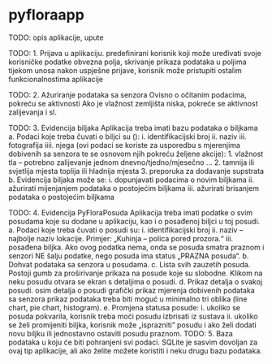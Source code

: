 # pyfloraapp
TODO: opis aplikacije, upute

TODO:    1. Prijava u aplikaciju.
            predefinirani korisnik koji može uređivati svoje korisničke podatke
            obvezna polja, skrivanje prikaza podataka u poljima tijekom unosa
            nakon uspješne prijave, korisnik može pristupiti ostalim funkcionalnostima aplikacije

TODO:    2. Ažuriranje podataka sa senzora
            Ovisno o očitanim podacima, pokreću se aktivnosti
            Ako je vlažnost zemljišta niska, pokreće se aktivnost zalijevanja i sl.

TODO:    3. Evidencija biljaka
            Aplikacija treba imati bazu podataka o biljkama
                a. Podaci koje treba čuvati o biljci su ():
                    i. identifikacijski broj
                    ii. naziv
                    iii. fotografija
                    iiii. njega (ovi podaci se koriste za usporedbu s mjerenjima dobivenih sa senzora te se osnovom njih pokreću željene akcije):
                            1. vlažnost tla – potrebno zalijevanje jednom dnevno/tjedno/mjesečno …
                            2. tamnija ili svjetlija mjesta
                            toplija ili hladnija mjesta
                            3. preporuka za dodavanje supstrata
                b. Evidencija biljaka može se:
                i. dopunjavati podacima o novim biljkama
                ii. ažurirati mijenjanjem podataka o postojećim biljkama
                iii. ažurirati brisanjem podataka o postojećim biljkama

TODO:    4. Evidencija PyFloraPosuda
            Aplikacija treba imati podatke o svim posudama koje su dodane u aplikaciju, kao i o posađenoj biljci u toj posudi.
                a. Podaci koje treba čuvati o posudi su:
                    i. identifikacijski broj
                    ii. naziv – najbolje naziv lokacije. Primjer: „Kuhinja – polica pored prozora.“
                    iii. posađena biljka. Ako ovog podatka nema, onda se posuda smatra praznom i senzori NE šalju podatke, nego posuda ima status „PRAZNA posuda“.
                b. Dohvat podataka sa senzora u posudama.
                c. Lista svih zauzetih posuda. Postoji gumb za proširivanje prikaza na posude koje su slobodne. Klikom na neku posudu otvara se ekran s detaljima o posudi.
                d. Prikaz detalja o svakoj posudi.
                    osim detalja o posudi
                    grafički prikaz mjerenja dobivenih podataka sa senzora
                    prikaz podataka treba biti moguć u minimalno tri oblika (line chart, pie chart, histogram).
                e. Promjena statusa posude:
                    i. ukoliko se posuda pokvarila, korisnik treba moći posudu izbrisati iz sustava
                    ii. ukoliko se želi promijeniti biljka, korisnik može „isprazniti“ posudu i ako želi dodati novu biljku ili jednostavno ostaviti posudu praznom.
TODO:    5. Baza podataka u koju će biti pohranjeni svi podaci. SQLite je sasvim dovoljan za ovaj tip aplikacije, ali ako želite možete koristiti i neku drugu bazu podataka.


